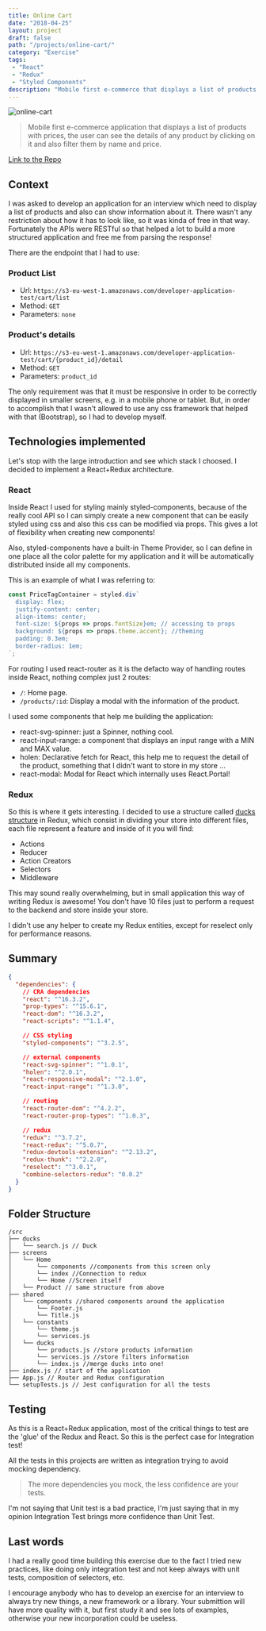 ```yaml
---
title: Online Cart
date: "2018-04-25"
layout: project
draft: false
path: "/projects/online-cart/"
category: "Exercise"
tags:
 - "React"
 - "Redux"
 - "Styled Components"
description: "Mobile first e-commerce that displays a list of products with prices, the user can the details of any product by clicking on it and also filter them by name and price."
---
```


![online-cart](./product-detail.gif)

> Mobile first e-commerce application that displays a list of products with prices, the user can see the details of any product by clicking on it and also filter them by name and price.

[Link to the Repo](https://github.com/EmaSuriano/online-cart)

## Context

I was asked to develop an application for an interview which need to display a list of products and also can show information about it. There wasn't any restriction about how it has to look like, so it was kinda of free in that way. Fortunately the APIs were RESTful so that helped a lot to build a more structured application and free me from parsing the response!

There are the endpoint that I had to use:

### Product List

* Url: `https://s3-eu-west-1.amazonaws.com/developer-application-test/cart/list`
* Method: `GET`
* Parameters: `none`

### Product's details

* Url: `https://s3-eu-west-1.amazonaws.com/developer-application-test/cart/{product_id}/detail`
* Method: `GET`
* Parameters: `product_id`

The only requirement was that it must be responsive in order to be correctly displayed in smaller screens, e.g. in a mobile phone or tablet. But, in order to accomplish that I wasn't allowed to use any css framework that helped with that (Bootstrap), so I had to develop myself.

## Technologies implemented

Let's stop with the large introduction and see which stack I choosed. I decided to implement a React+Redux architecture.

### React

Inside React I used for styling mainly styled-components, because of the really cool API so I can simply create a new component that can be easily styled using css and also this css can be modified via props. This gives a lot of flexibility when creating new components!

Also, styled-components have a built-in Theme Provider, so I can define in one place all the color palette for my application and it will be automatically distributed inside all my components.

This is an example of what I was referring to:

```javascript
const PriceTagContainer = styled.div`
  display: flex;
  justify-content: center;
  align-items: center;
  font-size: ${props => props.fontSize}em; // accessing to props
  background: ${props => props.theme.accent}; //theming
  padding: 0.3em;
  border-radius: 1em;
`;
```

For routing I used react-router as it is the defacto way of handling routes inside React, nothing complex just 2 routes:

* `/`: Home page.
* `/products/:id`: Display a modal with the information of the product.

I used some components that help me building the application:

* react-svg-spinner: just a Spinner, nothing cool.
* react-input-range: a component that displays an input range with a MIN and MAX value.
* holen: Declarative fetch for React, this help me to request the detail of the product, something that I didn't want to store in my store ...
* react-modal: Modal for React which internally uses React.Portal!

### Redux

So this is where it gets interesting. I decided to use a structure called [ducks structure](https://github.com/erikras/ducks-modular-redux) in Redux, which consist in dividing your store into different files, each file represent a feature and inside of it you will find:

* Actions
* Reducer
* Action Creators
* Selectors
* Middleware

This may sound really overwhelming, but in small application this way of writing Redux is awesome! You don't have 10 files just to perform a request to the backend and store inside your store.

I didn't use any helper to create my Redux entities, except for reselect only for performance reasons.

## Summary

```json
{
  "dependencies": {
    // CRA dependencies
    "react": "^16.3.2",
    "prop-types": "^15.6.1",
    "react-dom": "^16.3.2",
    "react-scripts": "^1.1.4",

    // CSS styling
    "styled-components": "^3.2.5",

    // external components
    "react-svg-spinner": "^1.0.1",
    "holen": "^2.0.1",
    "react-responsive-modal": "^2.1.0",
    "react-input-range": "^1.3.0",

    // routing
    "react-router-dom": "^4.2.2",
    "react-router-prop-types": "^1.0.3",

    // redux
    "redux": "^3.7.2",
    "react-redux": "^5.0.7",
    "redux-devtools-extension": "^2.13.2",
    "redux-thunk": "^2.2.0",
    "reselect": "^3.0.1",
    "combine-selectors-redux": "0.0.2"
  }
}
```

## Folder Structure

```
/src
├── ducks
│   └── search.js // Duck
├── screens
│   └── Home
│       └── components //components from this screen only
│       └── index //Connection to redux
│       └── Home //Screen itself
│   └── Product // same structure from above
├── shared
│   └── components //shared components around the application
│       └── Footer.js
│       └── Title.js
│   └── constants
│       └── theme.js
│       └── services.js
│   └── ducks
│       └── products.js //store products information
│       └── services.js //store filters information
│       └── index.js //merge ducks into one!
├── index.js // start of the application
├── App.js // Router and Redux configuration
└── setupTests.js // Jest configuration for all the tests
```

## Testing

As this is a React+Redux application, most of the critical things to test are the 'glue' of the Redux and React. So this is the perfect case for Integration test!

All the tests in this projects are written as integration trying to avoid mocking dependency.

> The more dependencies you mock, the less confidence are your tests.

I'm not saying that Unit test is a bad practice, I'm just saying that in my opinion Integration Test brings more confidence than Unit Test.

## Last words

I had a really good time building this exercise due to the fact I tried new practices, like doing only integration test and not keep always with unit tests, composition of selectors, etc.

I encourage anybody who has to develop an exercise for an interview to always try new things, a new framework or a library. Your submittion will have more quality with it, but first study it and see lots of examples, otherwise your new incorporation could be useless.

